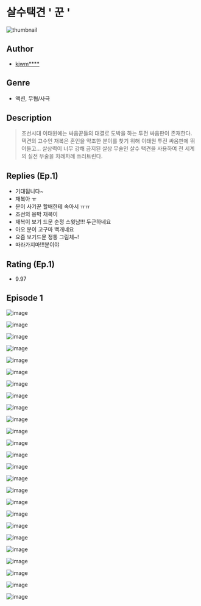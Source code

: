 # 살수택견 ' 꾼 '
![thumbnail](https://image-comic.pstatic.net/user_contents_data/challenge_comic/2023/05/25/367175/upload_3487530363103819575_480x623.jpeg)

## Author
- [kjwm****](https://comic.naver.com/artistTitle?id=367175)

## Genre
- 액션, 무협/사극

## Description
> 조선시대 이태원에는 싸움꾼들의 대결로 도박을 하는 투전 싸움판이 존재한다. 택견의 고수인 재복은 혼인을 약조한 분이를 찾기 위해 이태원 투전 싸움판에 뛰어들고... 살상력이 너무 강해 금지된 살상 무술인 살수 택견을 사용하여 전 세계의 실전 무술을 차례차례 쓰러트린다.

## Replies (Ep.1)
- 기대됩니다~
- 재복아 ㅠ
- 분이 사기꾼 할배한테 속아서 ㅠㅠ
- 조선의 옹박 재복이
- 재복이 보기 드문 순정 스윗남!!! 두근하네요
- 아오 분이 고구마 백개네요
- 요즘 보기드문 정통 그림체~!
- 따라가지마!!!분이야

## Rating (Ep.1)
- 9.97

## Episode 1
![image](https://image-comic.pstatic.net/user_contents_data/challenge_comic/2023/05/25/367175/upload_3616449008456983865.jpeg)

![image](https://image-comic.pstatic.net/user_contents_data/challenge_comic/2023/05/25/367175/upload_7377285851433481525.jpeg)

![image](https://image-comic.pstatic.net/user_contents_data/challenge_comic/2023/05/25/367175/upload_3617010862402134328.jpeg)

![image](https://image-comic.pstatic.net/user_contents_data/challenge_comic/2023/05/25/367175/upload_3616499563694810674.jpeg)

![image](https://image-comic.pstatic.net/user_contents_data/challenge_comic/2023/05/25/367175/upload_3474633985049911649.jpeg)

![image](https://image-comic.pstatic.net/user_contents_data/challenge_comic/2023/05/25/367175/upload_3762868961913496673.jpeg)

![image](https://image-comic.pstatic.net/user_contents_data/challenge_comic/2023/05/25/367175/upload_3978707289924514616.jpeg)

![image](https://image-comic.pstatic.net/user_contents_data/challenge_comic/2023/05/25/367175/upload_3558182781368820790.jpeg)

![image](https://image-comic.pstatic.net/user_contents_data/challenge_comic/2023/05/25/367175/upload_7293633696763031906.jpeg)

![image](https://image-comic.pstatic.net/user_contents_data/challenge_comic/2023/05/25/367175/upload_7378414839488722481.jpeg)

![image](https://image-comic.pstatic.net/user_contents_data/challenge_comic/2023/05/25/367175/upload_4050253616021332326.jpeg)

![image](https://image-comic.pstatic.net/user_contents_data/challenge_comic/2023/05/25/367175/upload_3775762934806241893.jpeg)

![image](https://image-comic.pstatic.net/user_contents_data/challenge_comic/2023/05/25/367175/upload_3834592320891925561.jpeg)

![image](https://image-comic.pstatic.net/user_contents_data/challenge_comic/2023/05/25/367175/upload_4134644625345886257.jpeg)

![image](https://image-comic.pstatic.net/user_contents_data/challenge_comic/2023/05/25/367175/upload_3978425832882714418.jpeg)

![image](https://image-comic.pstatic.net/user_contents_data/challenge_comic/2023/05/25/367175/upload_7076340516629132342.jpeg)

![image](https://image-comic.pstatic.net/user_contents_data/challenge_comic/2023/05/25/367175/upload_3761409724477825634.jpeg)

![image](https://image-comic.pstatic.net/user_contents_data/challenge_comic/2023/05/25/367175/upload_3978194926767061349.jpeg)

![image](https://image-comic.pstatic.net/user_contents_data/challenge_comic/2023/05/25/367175/upload_3919882524384571954.jpeg)

![image](https://image-comic.pstatic.net/user_contents_data/challenge_comic/2023/05/25/367175/upload_7292230737995064930.jpeg)

![image](https://image-comic.pstatic.net/user_contents_data/challenge_comic/2023/05/25/367175/upload_3918474935577884729.jpeg)

![image](https://image-comic.pstatic.net/user_contents_data/challenge_comic/2023/05/25/367175/upload_3689685270450942305.jpeg)

![image](https://image-comic.pstatic.net/user_contents_data/challenge_comic/2023/05/25/367175/upload_3833466416673206625.jpeg)

![image](https://image-comic.pstatic.net/user_contents_data/challenge_comic/2023/05/25/367175/upload_3617288132575191394.jpeg)

![image](https://image-comic.pstatic.net/user_contents_data/challenge_comic/2023/05/25/367175/upload_3703143314252707641.jpeg)
